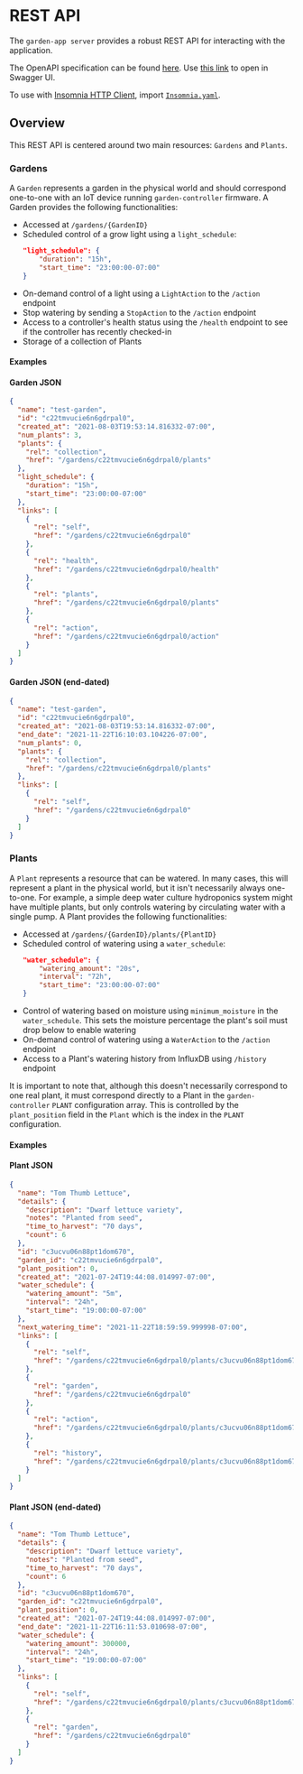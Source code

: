 # REST API
The `garden-app server` provides a robust REST API for interacting with the application.

The OpenAPI specification can be found [here](https://github.com/calvinmclean/automated-garden/blob/main/garden-app/api/openapi.yaml).
Use [this link](https://petstore.swagger.io/?url=https://raw.githubusercontent.com/calvinmclean/automated-garden/main/garden-app/api/openapi.yaml) to open in Swagger UI.

To use with [Insomnia HTTP Client](https://insomnia.rest), import [`Insomnia.yaml`](https://github.com/calvinmclean/automated-garden/blob/main/garden-app/api/Insomnia.yaml).

## Overview
This REST API is centered around two main resources: `Gardens` and `Plants`.

### Gardens
A `Garden` represents a garden in the physical world and should correspond one-to-one with an IoT device running `garden-controller` firmware. A Garden provides the following functionalities:
  - Accessed at `/gardens/{GardenID}`
  - Scheduled control of a grow light using a `light_schedule`:
    ```json
    "light_schedule": {
        "duration": "15h",
        "start_time": "23:00:00-07:00"
    }
    ```
  - On-demand control of a light using a `LightAction` to the `/action` endpoint
  - Stop watering by sending a `StopAction` to the `/action` endpoint
  - Access to a controller's health status using the `/health` endpoint to see if the controller has recently checked-in
  - Storage of a collection of Plants

#### Examples
<!-- tabs:start -->
#### **Garden JSON**
```json
{
  "name": "test-garden",
  "id": "c22tmvucie6n6gdrpal0",
  "created_at": "2021-08-03T19:53:14.816332-07:00",
  "num_plants": 3,
  "plants": {
    "rel": "collection",
    "href": "/gardens/c22tmvucie6n6gdrpal0/plants"
  },
  "light_schedule": {
    "duration": "15h",
    "start_time": "23:00:00-07:00"
  },
  "links": [
    {
      "rel": "self",
      "href": "/gardens/c22tmvucie6n6gdrpal0"
    },
    {
      "rel": "health",
      "href": "/gardens/c22tmvucie6n6gdrpal0/health"
    },
    {
      "rel": "plants",
      "href": "/gardens/c22tmvucie6n6gdrpal0/plants"
    },
    {
      "rel": "action",
      "href": "/gardens/c22tmvucie6n6gdrpal0/action"
    }
  ]
}
```

#### **Garden JSON (end-dated)**
```json
{
  "name": "test-garden",
  "id": "c22tmvucie6n6gdrpal0",
  "created_at": "2021-08-03T19:53:14.816332-07:00",
  "end_date": "2021-11-22T16:10:03.104226-07:00",
  "num_plants": 0,
  "plants": {
    "rel": "collection",
    "href": "/gardens/c22tmvucie6n6gdrpal0/plants"
  },
  "links": [
    {
      "rel": "self",
      "href": "/gardens/c22tmvucie6n6gdrpal0"
    }
  ]
}
```
<!-- tabs:end -->

### Plants
A `Plant` represents a resource that can be watered. In many cases, this will represent a plant in the physical world, but it isn't necessarily always one-to-one. For example, a simple deep water culture hydroponics system might have multiple plants, but only controls watering by circulating water with a single pump. A Plant provides the following functionalities:
  - Accessed at `/gardens/{GardenID}/plants/{PlantID}`
  - Scheduled control of watering using a `water_schedule`:
    ```json
    "water_schedule": {
        "watering_amount": "20s",
        "interval": "72h",
        "start_time": "23:00:00-07:00"
    }
    ```
  - Control of watering based on moisture using `minimum_moisture` in the `water_schedule`. This sets the moisture percentage the plant's soil must drop below to enable watering
  - On-demand control of watering using a `WaterAction` to the `/action` endpoint
  - Access to a Plant's watering history from InfluxDB using `/history` endpoint

It is important to note that, although this doesn't necessarily correspond to one real plant, it must correspond directly to a Plant in the `garden-controller` `PLANT` configuration array. This is controlled by the `plant_position` field in the `Plant` which is the index in the `PLANT` configuration.

#### Examples
<!-- tabs:start -->
#### **Plant JSON**
```json
{
  "name": "Tom Thumb Lettuce",
  "details": {
    "description": "Dwarf lettuce variety",
    "notes": "Planted from seed",
    "time_to_harvest": "70 days",
    "count": 6
  },
  "id": "c3ucvu06n88pt1dom670",
  "garden_id": "c22tmvucie6n6gdrpal0",
  "plant_position": 0,
  "created_at": "2021-07-24T19:44:08.014997-07:00",
  "water_schedule": {
    "watering_amount": "5m",
    "interval": "24h",
    "start_time": "19:00:00-07:00"
  },
  "next_watering_time": "2021-11-22T18:59:59.999998-07:00",
  "links": [
    {
      "rel": "self",
      "href": "/gardens/c22tmvucie6n6gdrpal0/plants/c3ucvu06n88pt1dom670"
    },
    {
      "rel": "garden",
      "href": "/gardens/c22tmvucie6n6gdrpal0"
    },
    {
      "rel": "action",
      "href": "/gardens/c22tmvucie6n6gdrpal0/plants/c3ucvu06n88pt1dom670/action"
    },
    {
      "rel": "history",
      "href": "/gardens/c22tmvucie6n6gdrpal0/plants/c3ucvu06n88pt1dom670/history"
    }
  ]
}
```

#### **Plant JSON (end-dated)**
```json
{
  "name": "Tom Thumb Lettuce",
  "details": {
    "description": "Dwarf lettuce variety",
    "notes": "Planted from seed",
    "time_to_harvest": "70 days",
    "count": 6
  },
  "id": "c3ucvu06n88pt1dom670",
  "garden_id": "c22tmvucie6n6gdrpal0",
  "plant_position": 0,
  "created_at": "2021-07-24T19:44:08.014997-07:00",
  "end_date": "2021-11-22T16:11:53.010698-07:00",
  "water_schedule": {
    "watering_amount": 300000,
    "interval": "24h",
    "start_time": "19:00:00-07:00"
  },
  "links": [
    {
      "rel": "self",
      "href": "/gardens/c22tmvucie6n6gdrpal0/plants/c3ucvu06n88pt1dom670"
    },
    {
      "rel": "garden",
      "href": "/gardens/c22tmvucie6n6gdrpal0"
    }
  ]
}
```
<!-- tabs:end -->
